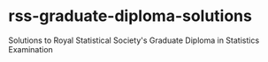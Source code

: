 # rss-graduate-diploma-solutions
Solutions to Royal Statistical Society's Graduate Diploma in Statistics Examination
